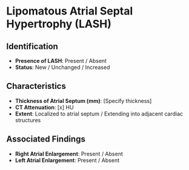 
# Lipomatous Atrial Septal Hypertrophy (LASH)

## Identification

- **Presence of LASH**: Present / Absent
- **Status**: New / Unchanged / Increased

## Characteristics

- **Thickness of Atrial Septum (mm)**: [Specify thickness]
- **CT Attenuation**: [x] HU
- **Extent**: Localized to atrial septum / Extending into adjacent cardiac structures

## Associated Findings

- **Right Atrial Enlargement**: Present / Absent
- **Left Atrial Enlargement**: Present / Absent
